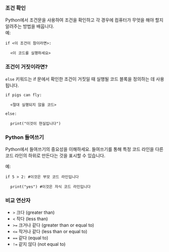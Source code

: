 ### 조건 확인  
Python에서 조건문을 사용하여 조건을 확인하고 각 경우에 컴퓨터가 무엇을 해야 할지 알려주는 방법을 배웁니다.  
예:

`if <이 조건이 참이라면>:`

&nbsp;&nbsp;&nbsp;&nbsp;`<이 코드를 실행하세요>`

### 조건이 거짓이라면?  
`else` 키워드는 if 문에서 확인한 조건이 거짓일 때 실행될 코드 블록을 정의하는 데 사용됩니다.

`if pigs can fly:`

&nbsp;&nbsp;&nbsp;&nbsp;`<절대 실행되지 않을 코드>`

`else:`

&nbsp;&nbsp;&nbsp;&nbsp;`print("이것이 현실입니다")`

### Python 들여쓰기  
Python에서 들여쓰기의 중요성을 이해하세요. 들여쓰기를 통해 특정 코드 라인을 다른 코드 라인의 하위로 만든다는 것을 표시할 수 있습니다.  

예:

`if 5 > 2: #이것은 부모 코드 라인입니다`

&nbsp;&nbsp;&nbsp;&nbsp;`print("yes") #이것은 자식 코드 라인입니다`

### 비교 연산자
* `>` 크다 (greater than)  
* `<` 작다 (less than)  
* `>=` 크거나 같다 (greater than or equal to)  
* `<=` 작거나 같다 (less than or equal to)  
* `==` 같다 (equal to)  
* `!=` 같지 않다 (not equal to)